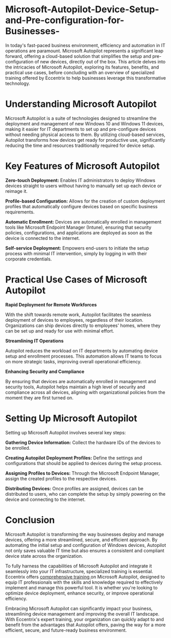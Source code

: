 # Microsoft-Autopilot-Device-Setup-and-Pre-configuration-for-Businesses-
In today's fast-paced business environment, efficiency and automation in IT operations are paramount. Microsoft Autopilot represents a significant leap forward, offering a cloud-based solution that simplifies the setup and pre-configuration of new devices, directly out of the box. This article delves into the intricacies of Microsoft Autopilot, exploring its features, benefits, and practical use cases, before concluding with an overview of specialized training offered by Eccentrix to help businesses leverage this transformative technology. 

# Understanding Microsoft Autopilot 

Microsoft Autopilot is a suite of technologies designed to streamline the deployment and management of new Windows 10 and Windows 11 devices, making it easier for IT departments to set up and pre-configure devices without needing physical access to them. By utilizing cloud-based services, Autopilot transforms how devices get ready for productive use, significantly reducing the time and resources traditionally required for device setup. 

# Key Features of Microsoft Autopilot 

**Zero-touch Deployment:** Enables IT administrators to deploy Windows devices straight to users without having to manually set up each device or reimage it. 

**Profile-based Configuration:** Allows for the creation of custom deployment profiles that automatically configure devices based on specific business requirements. 

**Automatic Enrollment:** Devices are automatically enrolled in management tools like Microsoft Endpoint Manager (Intune), ensuring that security policies, configurations, and applications are deployed as soon as the device is connected to the internet. 

**Self-service Deployment:** Empowers end-users to initiate the setup process with minimal IT intervention, simply by logging in with their corporate credentials. 

# Practical Use Cases of Microsoft Autopilot 

**Rapid Deployment for Remote Workforces** 

With the shift towards remote work, Autopilot facilitates the seamless deployment of devices to employees, regardless of their location. Organizations can ship devices directly to employees' homes, where they can be set up and ready for use with minimal effort. 

**Streamlining IT Operations**

Autopilot reduces the workload on IT departments by automating device setup and enrollment processes. This automation allows IT teams to focus on more strategic tasks, improving overall operational efficiency. 

**Enhancing Security and Compliance**

By ensuring that devices are automatically enrolled in management and security tools, Autopilot helps maintain a high level of security and compliance across all devices, aligning with organizational policies from the moment they are first turned on. 

# Setting Up Microsoft Autopilot

Setting up Microsoft Autopilot involves several key steps: 

**Gathering Device Information:** Collect the hardware IDs of the devices to be enrolled. 

**Creating Autopilot Deployment Profiles:** Define the settings and configurations that should be applied to devices during the setup process. 

**Assigning Profiles to Devices:** Through the Microsoft Endpoint Manager, assign the created profiles to the respective devices. 

**Distributing Devices:** Once profiles are assigned, devices can be distributed to users, who can complete the setup by simply powering on the device and connecting to the internet. 

# Conclusion 

Microsoft Autopilot is transforming the way businesses deploy and manage devices, offering a more streamlined, secure, and efficient approach. By automating the initial setup and configuration of Windows devices, Autopilot not only saves valuable IT time but also ensures a consistent and compliant device state across the organization. 

To fully harness the capabilities of Microsoft Autopilot and integrate it seamlessly into your IT infrastructure, specialized training is essential. Eccentrix offers [comprehensive training ](https://www.eccentrix.ca/en/courses/microsoft/microsoft-365/microsoft-365-certified-modern-desktop-administrator-associate-md102) on Microsoft Autopilot, designed to equip IT professionals with the skills and knowledge required to effectively implement and manage this powerful tool. It is whether you're looking to optimize device deployment, enhance security, or improve operational efficiency. 

Embracing Microsoft Autopilot can significantly impact your business, streamlining device management and improving the overall IT landscape. With Eccentrix's expert training, your organization can quickly adapt to and benefit from the advantages that Autopilot offers, paving the way for a more efficient, secure, and future-ready business environment.
